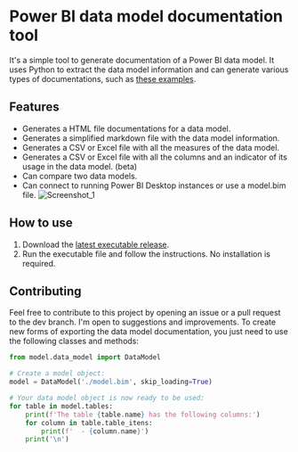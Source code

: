 # Power BI data model documentation tool
It's a simple tool to generate documentation of a Power BI data model. It uses Python to extract the data model information and can generate various types of documentations, such as [these examples](https://github.com/eduazzolin/power-bi-data-model-documentor/blob/main/examples).

## Features
- Generates a HTML file documentations for a data model.
- Generates a simplified markdown file with the data model information.
- Generates a CSV or Excel file with all the measures of the data model.
- Generates a CSV or Excel file with all the columns and an indicator of its usage in the data model. (beta)
- Can compare two data models.
- Can connect to running Power BI Desktop instances or use a model.bim file.
![Screenshot_1](https://github.com/user-attachments/assets/0c356357-d9b0-4996-9774-54cf094b35a4)


## How to use
1. Download the [latest executable release](https://github.com/eduazzolin/power-bi-data-model-docs/releases/download/1.1/Power-BI-Data-Model-Docs.exe).
2. Run the executable file and follow the instructions. No installation is required.

## Contributing
Feel free to contribute to this project by opening an issue or a pull request to the dev branch. I'm open to suggestions and improvements. To create new forms of exporting the data model documentation, you just need to use the following classes and methods:
```python
from model.data_model import DataModel

# Create a model object:
model = DataModel('./model.bim', skip_loading=True)

# Your data model object is now ready to be used:
for table in model.tables:
    print(f'The table {table.name} has the following columns:')
    for column in table.table_itens:
        print(f'  - {column.name}')
    print('\n')
```
